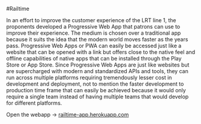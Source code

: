 #Railtime

In an effort to improve the customer experience of the LRT line 1, the proponents developed a Progressive Web App that patrons can use to improve their experience. The medium is chosen over a traditional app because it suits the idea that the modern world moves faster as the years pass. Progressive Web Apps or PWA can easily be accessed just like a website that can be opened with a link but offers close to the native feel and offline capabilities of native apps that can be installed through the Play Store or App Store. Since Progressive Web Apps are just like websites but are supercharged with modern and standardized APIs and tools, they can run across multiple platforms requiring tremendously lesser cost in development and deployment, not to mention the faster development to production time frame that can easily be achieved because it would only require a single team instead of having multiple teams that would develop for different platforms.

Open the webapp -> [railtime-app.herokuapp.com](https://railtime-app.herokuapp.com)
